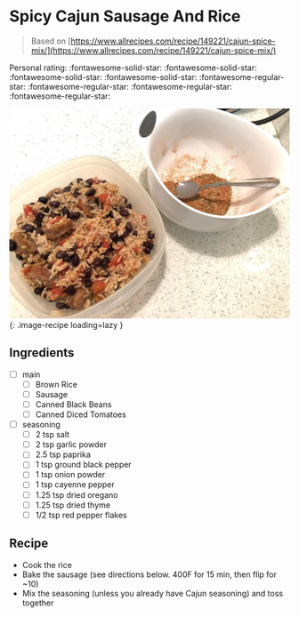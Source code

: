 <!-- Needs Manual Review -->

<!-- Do not modify sections with "AUTO-*". They are updated by make.py -->

# Spicy Cajun Sausage And Rice

> Based on [https://www.allrecipes.com/recipe/149221/cajun-spice-mix/](https://www.allrecipes.com/recipe/149221/cajun-spice-mix/)

<!-- rating=1; (User can specify rating on scale of 1-5) -->
<!-- AUTO-UserRating -->
Personal rating: :fontawesome-solid-star: :fontawesome-solid-star: :fontawesome-solid-star: :fontawesome-solid-star: :fontawesome-regular-star: :fontawesome-regular-star: :fontawesome-regular-star: :fontawesome-regular-star:
<!-- /AUTO-UserRating -->

<!-- name_image=spicy_cajun_sausage_and_rice.jpeg; (User can specify image name) -->
<!-- AUTO-Image -->
![spicy_cajun_sausage_and_rice.jpeg](./spicy_cajun_sausage_and_rice.jpeg){: .image-recipe loading=lazy }
<!-- /AUTO-Image -->

## Ingredients

* [ ] main
    * [ ] Brown Rice
    * [ ] Sausage
    * [ ] Canned Black Beans
    * [ ] Canned Diced Tomatoes
* [ ] seasoning
    * [ ] 2 tsp salt
    * [ ] 2 tsp garlic powder
    * [ ] 2.5 tsp paprika
    * [ ] 1 tsp ground black pepper
    * [ ] 1 tsp onion powder
    * [ ] 1 tsp cayenne pepper
    * [ ] 1.25 tsp dried oregano
    * [ ] 1.25 tsp dried thyme
    * [ ] 1/2 tsp red pepper flakes

## Recipe

* Cook the rice
* Bake the sausage (see directions below. 400F for 15 min, then flip for ~10)
* Mix the seasoning (unless you already have Cajun seasoning) and toss together
